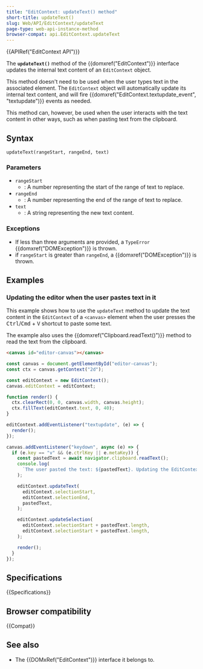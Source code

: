 ```yaml
---
title: "EditContext: updateText() method"
short-title: updateText()
slug: Web/API/EditContext/updateText
page-type: web-api-instance-method
browser-compat: api.EditContext.updateText
---
```


{{APIRef("EditContext API")}}

The **`updateText()`** method of the {{domxref("EditContext")}} interface updates the internal text content of an `EditContext` object.

This method doesn't need to be used when the user types text in the associated element. The `EditContext` object will automatically update its internal text content, and will fire {{domxref("EditContext.textupdate_event", "textupdate")}} events as needed.

This method can, however, be used when the user interacts with the text content in other ways, such as when pasting text from the clipboard.

## Syntax

```js-nolint
updateText(rangeStart, rangeEnd, text)
```

### Parameters

- `rangeStart`
  - : A number representing the start of the range of text to replace.
- `rangeEnd`
  - : A number representing the end of the range of text to replace.
- `text`
  - : A string representing the new text content.

### Exceptions

- If less than three arguments are provided, a `TypeError` {{domxref("DOMException")}} is thrown.
- if `rangeStart` is greater than `rangeEnd`, a {{domxref("DOMException")}} is thrown.

## Examples

### Updating the editor when the user pastes text in it

This example shows how to use the `updateText` method to update the text content in the `EditContext` of a `<canvas>` element when the user presses the <kbd>Ctrl</kbd>/<kbd>Cmd</kbd> + <kbd>V</kbd> shortcut to paste some text.

The example also uses the {{domxref("Clipboard.readText()")}} method to read the text from the clipboard.

```html
<canvas id="editor-canvas"></canvas>
```

```js
const canvas = document.getElementById("editor-canvas");
const ctx = canvas.getContext("2d");

const editContext = new EditContext();
canvas.editContext = editContext;

function render() {
  ctx.clearRect(0, 0, canvas.width, canvas.height);
  ctx.fillText(editContext.text, 0, 40);
}

editContext.addEventListener("textupdate", (e) => {
  render();
});

canvas.addEventListener("keydown", async (e) => {
  if (e.key == "v" && (e.ctrlKey || e.metaKey)) {
    const pastedText = await navigator.clipboard.readText();
    console.log(
      `The user pasted the text: ${pastedText}. Updating the EditContext text.`,
    );

    editContext.updateText(
      editContext.selectionStart,
      editContext.selectionEnd,
      pastedText,
    );

    editContext.updateSelection(
      editContext.selectionStart + pastedText.length,
      editContext.selectionStart + pastedText.length,
    );

    render();
  }
});
```

## Specifications

{{Specifications}}

## Browser compatibility

{{Compat}}

## See also

- The {{DOMxRef("EditContext")}} interface it belongs to.
